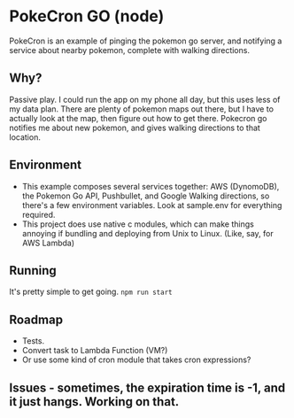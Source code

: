 # PokeCron GO (node)

PokeCron is an example of pinging the pokemon go server, and notifying a service about nearby pokemon, complete with walking directions.

## Why?
Passive play. I could run the app on my phone all day, but this uses less of my data plan. There are plenty of pokemon maps out there, but I have to actually look at the map, then figure out how to get there. Pokecron go notifies me about new pokemon, and gives walking directions to that location.

## Environment
- This example composes several services together: AWS (DynomoDB), the Pokemon Go API, Pushbullet, and Google Walking directions, so there's a few environment variables. Look at sample.env for everything required.
- This project does use native c modules, which can make things annoying if bundling and deploying from Unix to Linux. (Like, say, for AWS Lambda)

## Running
It's pretty simple to get going.
`npm run start`

## Roadmap
 - Tests.
 - Convert task to Lambda Function (VM?)
 - Or use some kind of cron module that takes cron expressions?


## Issues - sometimes, the expiration time is -1, and it just hangs. Working on that.
